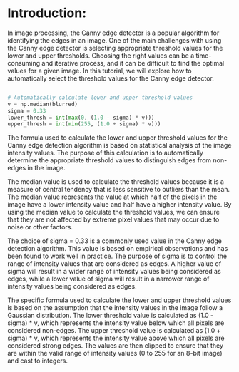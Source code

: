 # Introduction:
In image processing, the Canny edge detector is a popular algorithm for identifying the edges in an image. One of the main challenges with using the Canny edge detector is selecting appropriate threshold values for the lower and upper thresholds. Choosing the right values can be a time-consuming and iterative process, and it can be difficult to find the optimal values for a given image. In this tutorial, we will explore how to automatically select the threshold values for the Canny edge detector.

```python

# Automatically calculate lower and upper threshold values
v = np.median(blurred)
sigma = 0.33
lower_thresh = int(max(0, (1.0 - sigma) * v)))
upper_thresh = int(min(255, (1.0 + sigma) * v)))

```

The formula used to calculate the lower and upper threshold values for the Canny edge detection algorithm is based on statistical analysis of the image intensity values. The purpose of this calculation is to automatically determine the appropriate threshold values to distinguish edges from non-edges in the image.

The median value is used to calculate the threshold values because it is a measure of central tendency that is less sensitive to outliers than the mean. The median value represents the value at which half of the pixels in the image have a lower intensity value and half have a higher intensity value. By using the median value to calculate the threshold values, we can ensure that they are not affected by extreme pixel values that may occur due to noise or other factors.

The choice of sigma = 0.33 is a commonly used value in the Canny edge detection algorithm. This value is based on empirical observations and has been found to work well in practice. The purpose of sigma is to control the range of intensity values that are considered as edges. A higher value of sigma will result in a wider range of intensity values being considered as edges, while a lower value of sigma will result in a narrower range of intensity values being considered as edges.

The specific formula used to calculate the lower and upper threshold values is based on the assumption that the intensity values in the image follow a Gaussian distribution. The lower threshold value is calculated as (1.0 - sigma) * v, which represents the intensity value below which all pixels are considered non-edges. The upper threshold value is calculated as (1.0 + sigma) * v, which represents the intensity value above which all pixels are considered strong edges. The values are then clipped to ensure that they are within the valid range of intensity values (0 to 255 for an 8-bit image) and cast to integers.